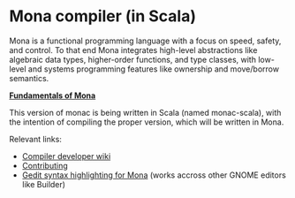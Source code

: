 Mona compiler (in Scala)
========================

Mona is a functional programming language with a focus on speed, safety, and control. To that end Mona integrates high-level abstractions like algebraic data types, higher-order functions, and type classes, with low-level and systems programming features like ownership and move/borrow semantics.

[**Fundamentals of Mona**](http://jancorazza.com/2015/10/02/fundamentals-of-mona/)

This version of monac is being written in Scala (named monac-scala), with the intention of compiling the proper version, which will be written in Mona.

Relevant links:

 - [Compiler developer wiki](https://github.com/corazza/monac-scala/wiki)
 - [Contributing](https://github.com/corazza/monac-scala/wiki/Contributing-to-monac)
 - [Gedit syntax highlighting for Mona](https://gist.github.com/corazza/3e7712786f7e4057b798) (works accross other GNOME editors like Builder)
